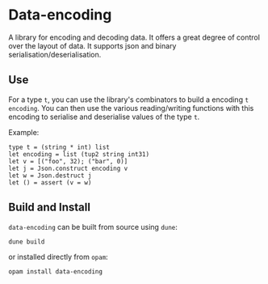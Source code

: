 Data-encoding
=============

A library for encoding and decoding data. It offers a great degree of control over the layout of data. It supports json and binary serialisation/deserialisation.


Use
---

For a type `t`, you can use the library's combinators to build a encoding `t
encoding`. You can then use the various reading/writing functions with this
encoding to serialise and deserialise values of the type `t`.

Example:

```
type t = (string * int) list
let encoding = list (tup2 string int31)
let v = [("foo", 32); ("bar", 0)]
let j = Json.construct encoding v
let w = Json.destruct j
let () = assert (v = w)
```

Build and Install
-----------------

`data-encoding` can be built from source using `dune`:

```
dune build
```

or installed directly from `opam`:

```
opam install data-encoding
```
